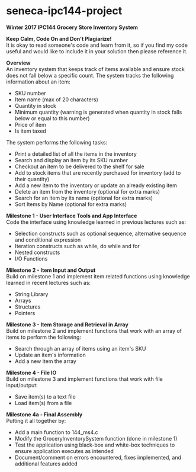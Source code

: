 # seneca-ipc144-project
<p><b>Winter 2017 IPC144 Grocery Store Inventory System</b></p>

<p><b>Keep Calm, Code On and Don't Plagiarize!</b><br/>
It is okay to read someone's code and learn from it, so if you find my code useful and would like to include it in your solution then please reference it.</p>

<div>
  <b>Overview</b><br/>
  An inventory system that keeps track of items available and ensure stock does not fall below a specific count.
  The system tracks the following information about an item:
  <ul>
    <li>SKU number</li>
    <li>Item name (max of 20 characters)</li>
    <li>Quantity in stock</li>
    <li>Minimum quantity (warning is generated when quantity in stock falls below or equal to this number)</li>
    <li>Price of item</li>
    <li>Is item taxed</li>
  </ul>The system performs the following tasks:
  <ul>
    <li>Print a detailed list of all the items in the inventory</li>
    <li>Search and display an item by its SKU number</li>
    <li>Checkout an item to be delivered to the shelf for sale</li>
    <li>Add to stock items that are recently purchased for inventory (add to their quantity)</li>
    <li>Add a new item to the inventory or update an already existing item</li>
    <li>Delete an item from the inventory (optional for extra marks)</li>
    <li>Search for an item by its name (optional for extra marks)</li>
    <li>Sort Items by Name (optional for extra marks)</li>
  </ul>
</div>

<div>
  <b>Milestone 1 - User Interface Tools and App Interface</b><br/>
  Code the interface using knowledge learned in previous lectures such as:
  <ul>
    <li>Selection constructs such as optional sequence, alternative sequence and conditional expression</li>
    <li>Iteration constructs such as while, do while and for</li>
    <li>Nested constructs</li>
    <li>I/O Functions</li>
  </ul>
</div>

<div>
  <b>Milestone 2 - Item Input and Output</b><br/>
  Build on milestone 1 and implement item related functions using knowledge learned in recent lectures such as:
  <ul>
    <li>String Library</li>
    <li>Arrays</li>
    <li>Structures</li>
    <li>Pointers</li>
  </ul>
</div>

<div>
  <b>Milestone 3 - Item Storage and Retrieval in Array</b><br/>
  Build on milestone 2 and implement functions that work with an array of items to perform the following:
  <ul>
    <li>Search through an array of items using an item's SKU</li>
    <li>Update an item's information</li>
    <li>Add a new item the array</li>
  </ul>
</div>

<div>
  <b>Milestone 4 - File IO</b><br/>
  Build on milestone 3 and implement functions that work with file input/output:
  <ul>
    <li>Save item(s) to a text file</li>
    <li>Load item(s) from a file</li>
  </ul>
</div>

<div>
  <b>Milestone 4a - Final Assembly</b><br/>
  Putting it all together by: 
  <ul>
    <li>Add a main function to 144_ms4.c</li>
    <li>Modify the GroceryInventorySystem function (done in milestone 1)</li>
    <li>Test the application using black-box and white-box techniques to ensure application executes as intended</li>
    <li>Document/comment on errors encountered, fixes implemented, and additional features added</li>
  </ul>
</div>